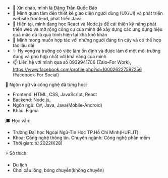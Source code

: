 - 👋 Xin chào, mình là Đặng Trần Quốc Bảo
- 👀 Mình quan tâm đến thiết kế giao diện người dùng (UX/UI) và phát triển website frontend, phát triển Java
- 🌱 Hiện tại, mình đang học React và Node.js để cải thiện kỹ năng phát triển web và mở rộng công cụ của mình để xây dựng các ứng dụng hiệu quả mặc dù là quá trình hiện tại khá khó khăn
- 💞️ Mình mong muốn hợp tác với những người đáng tin cậy và có thể hợp tác lâu dài
- ✨ Hy vọng ra trường có việc làm ổn định và được làm ở một môi trường đúng và phù hợp nhất với khả năng của mình 
- 📫 Liên hệ với mình qua số 0939941706 (Zalo-For Work), https://www.facebook.com/profile.php?id=100026227597256 (Facebook-For Social)

🚀 Ngôn ngữ và công nghệ đã từng học:
- Frontend: HTML, CSS, JavaScript, React
- Backend: Node.js, 
- Ngôn ngữ: C#, Java, Java(Mobile-Android)
- Khác: Figma

🎓 Học vấn:
- Trường Đại học Ngoại Ngữ-Tin Học TP.Hồ Chí Minh(HUFLIT)
- Khoa: Công nghệ thông tin. Chuyên ngành: Công nghệ phần mềm
- Thời gian: từ 2022(K28)

⚡ Sở thích:
- Du lịch
- Chơi cầu lông, bóng chuyền(không chuyên)


<!---
dguocbao/dguocbao is a ✨ special ✨ repository because its `README.md` (this file) appears on your GitHub profile.
You can click the Preview link to take a look at your changes.
--->
